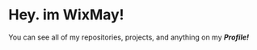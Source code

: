 # Hey. im WixMay!

You can see all of my repositories, projects, and anything on my **___Profile!___**
